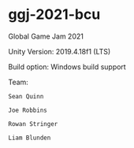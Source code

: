 # ggj-2021-bcu
Global Game Jam 2021

Unity Version: 2019.4.18f1 (LTS)

Build option: Windows build support

Team:

    Sean Quinn 
  
    Joe Robbins
  
    Rowan Stringer
  
    Liam Blunden
